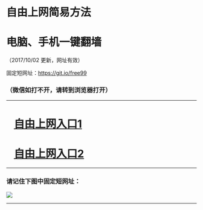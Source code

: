 ﻿# 自由上网简易方法

# 电脑、手机一键翻墙

（2017/10/02 更新，网址有效）

固定短网址：https://git.io/free99

### （微信如打不开，请转到浏览器打开）


***





# &nbsp;&nbsp; <a href="http://ft2006613444.fwtz-zhenx1001.xyz/fwqtz01.html?t=100200121288 " target="_blank">自由上网入口1</a>
# &nbsp;&nbsp; <a href="http://ft2921923564.fw-tzzhen1002.xyz/fwqtz02.html?t=10020018329 " target="_blank">自由上网入口2</a>
***

### 请记住下图中固定短网址：

<img src="https://s3-us-west-2.amazonaws.com/fwq-1001/yjfq-20170905okok.png" /> 


***

